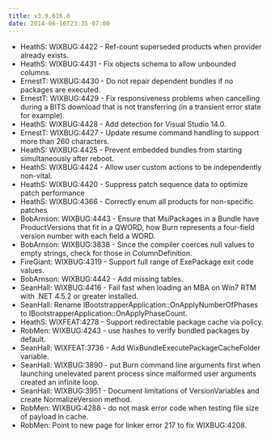 ```yaml
---
title: v3.9.616.0
date: 2014-06-16T23:35-07:00
---
```

* HeathS: WIXBUG:4422 - Ref-count superseded products when provider already exists.
* HeathS: WIXBUG:4431 - Fix objects schema to allow unbounded columns.
* ErnestT: WIXBUG:4430 - Do not repair dependent bundles if no packages are executed.
* ErnestT: WIXBUG:4429 - Fix responsiveness problems when cancelling during a BITS download that is not transferring (in a transient error state for example).
* HeathS: WIXBUG:4428 - Add detection for Visual Studio 14.0.
* ErnestT: WIXBUG:4427 - Update resume command handling to support more than 260 characters.
* HeathS: WIXBUG:4425 - Prevent embedded bundles from starting simultaneously after reboot.
* HeathS: WIXBUG:4424 - Allow user custom actions to be independently non-vital.
* HeathS: WIXBUG:4420 - Suppress patch sequence data to optimize patch performance
* HeathS: WIXBUG:4366 - Correctly enum all products for non-specific patches
* BobArnson: WIXBUG:4443 - Ensure that MsiPackages in a Bundle have ProductVersions that fit in a QWORD, how Burn represents a four-field version number with each field a WORD.
* BobArnson: WIXBUG:3838 - Since the compiler coerces null values to empty strings, check for those in ColumnDefinition.
* FireGiant: WIXBUG:4319 - Support full range of ExePackage exit code values.
* BobArnson: WIXBUG:4442 - Add missing tables.
* SeanHall: WIXBUG:4416 - Fail fast when loading an MBA on Win7 RTM with .NET 4.5.2 or greater installed.
* SeanHall: Rename IBootstrapperApplication::OnApplyNumberOfPhases to IBootstrapperApplication::OnApplyPhaseCount.
* HeathS: WIXFEAT:4278 - Support redirectable package cache via policy.
* RobMen: WIXBUG:4243 - use hashes to verify bundled packages by default.
* SeanHall: WIXFEAT:3736 - Add WixBundleExecutePackageCacheFolder variable.
* SeanHall: WIXBUG:3890 - put Burn command line arguments first when launching unelevated parent process since malformed user arguments created an infinite loop.
* SeanHall: WIXBUG:3951 - Document limitations of VersionVariables and create NormalizeVersion method.
* RobMen: WIXBUG:4288 - do not mask error code when testing file size of payload in cache.
* RobMen: Point to new page for linker error 217 to fix WIXBUG:4208.
